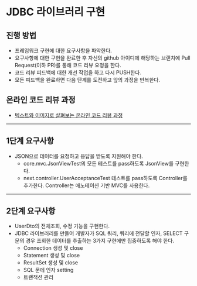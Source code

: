 # JDBC 라이브러리 구현
## 진행 방법
* 프레임워크 구현에 대한 요구사항을 파악한다.
* 요구사항에 대한 구현을 완료한 후 자신의 github 아이디에 해당하는 브랜치에 Pull Request(이하 PR)를 통해 코드 리뷰 요청을 한다.
* 코드 리뷰 피드백에 대한 개선 작업을 하고 다시 PUSH한다.
* 모든 피드백을 완료하면 다음 단계를 도전하고 앞의 과정을 반복한다.

## 온라인 코드 리뷰 과정
* [텍스트와 이미지로 살펴보는 온라인 코드 리뷰 과정](https://github.com/next-step/nextstep-docs/tree/master/codereview)

---
## 1단계 요구사항
* JSON으로 데이터를 요청하고 응답을 받도록 지원해야 한다.
  * core.mvc.JsonViewTest의 모든 테스트를 pass하도록 JsonView를 구현한다. 
  * next.controller.UserAcceptanceTest 테스트를 pass하도록 Controller를 추가한다. Controller는 애노테이션 기반 MVC를 사용한다.

---
## 2단계 요구사항
* UserDto의 전체조회, 수정 기능을 구현한다.
* JDBC 라이브러리를 만들어 개발자가 SQL 쿼리, 쿼리에 전달할 인자, SELECT 구문의 경우 조회한 데이터를 추출하는 3가지 구현에만 집중하도록 해야 한다.
  * Connection 생성 및 close
  * Statement 생성 및 close
  * ResultSet 생성 및 close
  * SQL 문에 인자 setting
  * 트랜잭션 관리